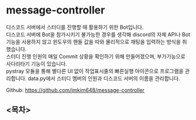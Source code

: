 # message-controller

디스코드 서버에서 스터디를 진행할 때 활용하기 위한 Bot입니다.<br>
디스코드 서버에 Bot을 참가시키기 불가능한 경우를 생각해 discord의 자체 API나 Bot 기능을 사용하지 않고 윈도우의 핸들 값을 따와 물리적으로 채팅을 입력하는 방식을 취했습니다.<br>
스터디 진행 인원의 매일 Commit 상황을 확인하기 위해 만들어졌으며, 부가기능으로 사다리타기 기능이 있습니다.<br>
pystray 모듈을 통해 별다른 UI 없이 작업표시줄의 빠른실행 아이콘으로 프로그램을 관리합니다.
data.py에서 스터디 멤버의 인원과 디스코드 서버의 이름을 관리합니다.

Github: https://github.com/jmkim648/message-controller


## <목차>
